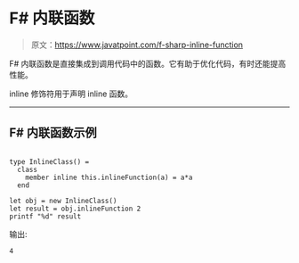 # F# 内联函数

> 原文：<https://www.javatpoint.com/f-sharp-inline-function>

F# 内联函数是直接集成到调用代码中的函数。它有助于优化代码，有时还能提高性能。

inline 修饰符用于声明 inline 函数。

* * *

## F# 内联函数示例

```

type InlineClass() =
  class
    member inline this.inlineFunction(a) = a*a
  end

let obj = new InlineClass()
let result = obj.inlineFunction 2
printf "%d" result

```

输出:

```
4

```